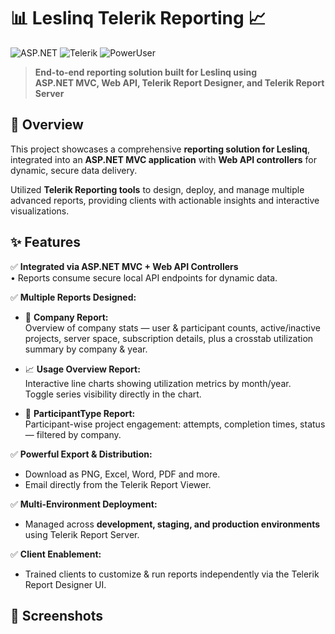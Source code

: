 # 📊 Leslinq Telerik Reporting 📈
![ASP.NET](https://img.shields.io/badge/ASP.NET-MVC-blue?style=flat-square)
![Telerik](https://img.shields.io/badge/Telerik-Reporting-orange?style=flat-square)
![PowerUser](https://img.shields.io/badge/Tech-Stack-blueviolet?style=flat-square)

> **End-to-end reporting solution built for Leslinq using**  
> **ASP.NET MVC, Web API, Telerik Report Designer, and Telerik Report Server**

## 🚀 Overview
This project showcases a comprehensive **reporting solution for Leslinq**, integrated into an **ASP.NET MVC application** with **Web API controllers** for dynamic, secure data delivery.

Utilized **Telerik Reporting tools** to design, deploy, and manage multiple advanced reports, providing clients with actionable insights and interactive visualizations.

## ✨ Features
✅ **Integrated via ASP.NET MVC + Web API Controllers**  
   • Reports consume secure local API endpoints for dynamic data.

✅ **Multiple Reports Designed:**
- 🏢 **Company Report:**  
  Overview of company stats — user & participant counts, active/inactive projects, server space, subscription details, plus a crosstab utilization summary by company & year.

- 📈 **Usage Overview Report:**  
  Interactive line charts showing utilization metrics by month/year.  
  Toggle series visibility directly in the chart.

- 👤 **ParticipantType Report:**  
  Participant-wise project engagement: attempts, completion times, status — filtered by company.

✅ **Powerful Export & Distribution:**  
- Download as PNG, Excel, Word, PDF and more.  
- Email directly from the Telerik Report Viewer.

✅ **Multi-Environment Deployment:**  
- Managed across **development, staging, and production environments** using Telerik Report Server.

✅ **Client Enablement:**  
- Trained clients to customize & run reports independently via the Telerik Report Designer UI.

## 📸 Screenshots



